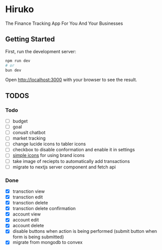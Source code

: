 # Hiruko

The Finance Tracking App For You And Your Businesses

## Getting Started

First, run the development server:

```bash
npm run dev
# or
bun dev
```

Open [http://localhost:3000](http://localhost:3000) with your browser to see the result.

## TODOS

### Todo

- [ ] budget
- [ ] goal
- [ ] conuslt chatbot
- [ ] market tracking
- [ ] change lucide icons to tabler icons
- [ ] checkbox to disable conformation and enable it in settings
- [ ] [simple icons](https://simpleicons.org/) for using brand icons
- [ ] take image of reciepts to automatically add transactions
- [ ] migrate to nextjs server component and fetch api

### Done

- [x] transction view
- [x] transction edit
- [x] transction delete
- [x] transction delete confirmation
- [x] account view
- [x] account edit
- [x] account delete
- [x] disable buttons when action is being performed (submit button when form is being submitted)
- [x] migrate from mongodb to convex
